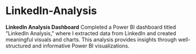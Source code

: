 # LinkedIn-Analysis
**LinkedIn Analysis Dashboard**  Completed a Power BI dashboard titled "LinkedIn Analysis," where I extracted data from LinkedIn and created meaningful visuals and charts. This analysis provides insights through well-structured and informative Power BI visualizations.
